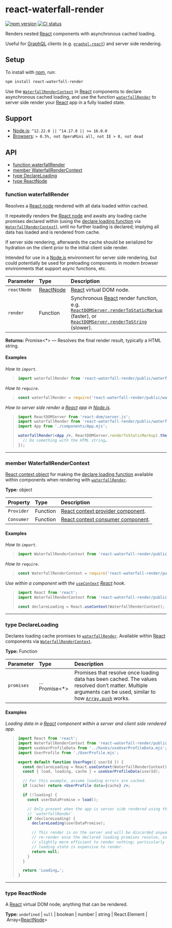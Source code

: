 # react-waterfall-render

[![npm version](https://badgen.net/npm/v/react-waterfall-render)](https://npm.im/react-waterfall-render) [![CI status](https://github.com/jaydenseric/react-waterfall-render/workflows/CI/badge.svg)](https://github.com/jaydenseric/react-waterfall-render/actions)

Renders nested [React](https://reactjs.org) components with asynchronous cached loading.

Useful for [GraphQL](https://graphql.org) clients (e.g. [`graphql-react`](https://npm.im/graphql-react)) and server side rendering.

## Setup

To install with [npm](https://npmjs.com/get-npm), run:

```sh
npm install react-waterfall-render
```

Use the [`WaterfallRenderContext`](#member-waterfallrendercontext) in [React](https://reactjs.org) components to declare asynchronous cached loading, and use the function [`waterfallRender`](#function-waterfallrender) to server side render your [React](https://reactjs.org) app in a fully loaded state.

## Support

- [Node.js](https://nodejs.org): `^12.22.0 || ^14.17.0 || >= 16.0.0`
- [Browsers](https://npm.im/browserslist): `> 0.5%, not OperaMini all, not IE > 0, not dead`

## API

- [function waterfallRender](#function-waterfallrender)
- [member WaterfallRenderContext](#member-waterfallrendercontext)
- [type DeclareLoading](#type-declareloading)
- [type ReactNode](#type-reactnode)

### function waterfallRender

Resolves a [React node](#type-reactnode) rendered with all data loaded within cached.

It repeatedly renders the [React node](#type-reactnode) and awaits any loading cache promises declared within (using the [declare loading function](#type-declareloading) via [`WaterfallRenderContext`](#member-waterfallrendercontext)), until no further loading is declared; implying all data has loaded and is rendered from cache.

If server side rendering, afterwards the cache should be serialized for hydration on the client prior to the initial client side render.

Intended for use in a [Node.js](https://nodejs.org) environment for server side rendering, but could potentially be used for preloading components in modern browser environments that support async functions, etc.

| Parameter | Type | Description |
| :-- | :-- | :-- |
| `reactNode` | [ReactNode](#type-reactnode) | [React](https://reactjs.org) virtual DOM node. |
| `render` | Function | Synchronous [React](https://reactjs.org) render function, e.g. [`ReactDOMServer.renderToStaticMarkup`](https://reactjs.org/docs/react-dom-server.html#rendertostaticmarkup) (faster), or [`ReactDOMServer.renderToString`](https://reactjs.org/docs/react-dom-server.html#rendertostring) (slower). |

**Returns:** Promise<\*> — Resolves the final render result, typically a HTML string.

#### Examples

_How to `import`._

> ```js
> import waterfallRender from 'react-waterfall-render/public/waterfallRender.js';
> ```

_How to `require`._

> ```js
> const waterfallRender = require('react-waterfall-render/public/waterfallRender.js');
> ```

_How to server side render a [React](https://reactjs.org) app in [Node.js](https://nodejs.org)._

> ```jsx
> import ReactDOMServer from 'react-dom/server.js';
> import waterfallRender from 'react-waterfall-render/public/waterfallRender.js';
> import App from './components/App.mjs';
>
> waterfallRender(<App />, ReactDOMServer.renderToStaticMarkup).then((html) => {
>   // Do something with the HTML string…
> });
> ```

---

### member WaterfallRenderContext

[React context object](https://reactjs.org/docs/context#api) for making the [declare loading function](#type-declareloading) available within components when rendering with [`waterfallRender`](#function-waterfallrender).

**Type:** object

| Property | Type | Description |
| :-- | :-- | :-- |
| `Provider` | Function | [React context provider component](https://reactjs.org/docs/context#contextprovider). |
| `Consumer` | Function | [React context consumer component](https://reactjs.org/docs/context#contextconsumer). |

#### Examples

_How to `import`._

> ```js
> import WaterfallRenderContext from 'react-waterfall-render/public/WaterfallRenderContext.js';
> ```

_How to `require`._

> ```js
> const WaterfallRenderContext = require('react-waterfall-render/public/WaterfallRenderContext.js');
> ```

_Use within a component with the [`useContext`](https://reactjs.org/docs/hooks-reference.html#usecontext) [React](https://reactjs.org) hook._

> ```js
> import React from 'react';
> import WaterfallRenderContext from 'react-waterfall-render/public/WaterfallRenderContext.js';
> ```
>
> ```js
> const declareLoading = React.useContext(WaterfallRenderContext);
> ```

---

### type DeclareLoading

Declares loading cache promises to [`waterfallRender`](#function-waterfallrender). Available within [React](https://reactjs.org) components via [`WaterfallRenderContext`](#member-waterfallrendercontext).

**Type:** Function

| Parameter | Type | Description |
| :-- | :-- | :-- |
| `promises` | …Promise<\*> | Promises that resolve once loading data has been cached. The values resolved don’t matter. Multiple arguments can be used, similar to how [`Array.push`](https://developer.mozilla.org/en-US/docs/Web/JavaScript/Reference/Global_Objects/Array/push) works. |

#### Examples

_Loading data in a [React](https://reactjs.org) component within a server and client side rendered app._

> ```jsx
> import React from 'react';
> import WaterfallRenderContext from 'react-waterfall-render/public/WaterfallRenderContext.js';
> import useUserProfileData from '../hooks/useUserProfileData.mjs';
> import UserProfile from './UserProfile.mjs';
>
> export default function UserPage({ userId }) {
>   const declareLoading = React.useContext(WaterfallRenderContext);
>   const { load, loading, cache } = useUserProfileData(userId);
>
>   // For this example, assume loading errors are cached.
>   if (cache) return <UserProfile data={cache} />;
>
>   if (!loading) {
>     const userDataPromise = load();
>
>     // Only present when the app is server side rendered using the function
>     // `waterfallRender`.
>     if (declareLoading) {
>       declareLoading(userDataPromise);
>
>       // This render is on the server and will be discarded anyway for a
>       // re-render once the declared loading promises resolve, so it’s
>       // slightly more efficient to render nothing; particularly if the
>       // loading state is expensive to render.
>       return null;
>     }
>   }
>
>   return 'Loading…';
> }
> ```

---

### type ReactNode

A [React](https://reactjs.org) virtual DOM node; anything that can be rendered.

**Type:** `undefined` | `null` | boolean | number | string | React.Element | Array<[ReactNode](#type-reactnode)>
